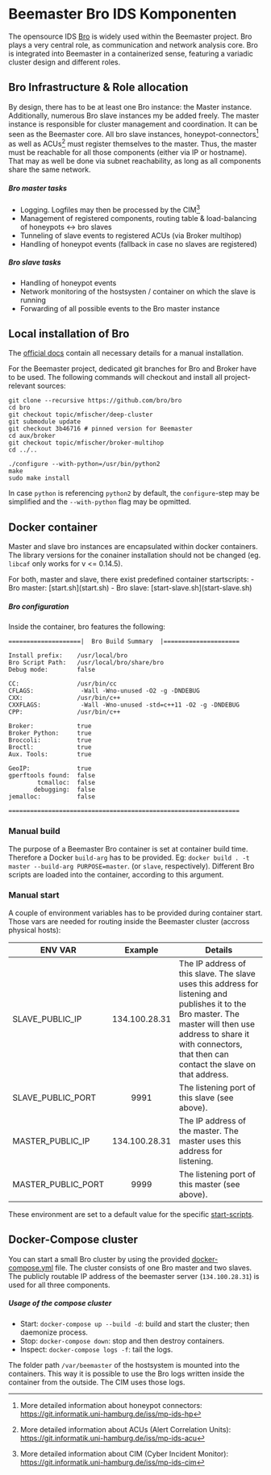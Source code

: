 # Beemaster Bro IDS Komponenten

The opensource IDS [Bro](https://www.bro.org) is widely used within the Beemaster project. Bro plays a very central role, as communication and network analysis core. Bro is integrated into Beemaster in a containerized sense, featuring a variadic cluster design and different roles.

## Bro Infrastructure & Role allocation

By design, there has to be at least one Bro instance: the Master instance. Additionally, numerous Bro slave instances my be added freely. The master instance is responsible for cluster management and coordination. It can be seen as the Beemaster core. All bro slave instances, honeypot-connectors[^1] as well as ACUs[^2] must register themselves to the master. Thus, the master must be reachable for all those components (either via IP or hostname). That may as well be done via subnet reachability, as long as all components share the same network.


##### Bro master tasks

- Logging. Logfiles may then be processed by the CIM[^3]
- Management of registered components, routing table & load-balancing of honeypots <-> bro slaves
- Tunneling of slave events to registered ACUs (via Broker multihop)
- Handling of honeypot events (fallback in case no slaves are registered)

##### Bro slave tasks

- Handling of honeypot events
- Network monitoring of the hostsysten / container on which the slave is running
- Forwarding of all possible events to the Bro master instance


## Local installation of Bro

The [official docs](https://www.bro.org/development/projects/deep-cluster.html) contain all necessary details for a manual installation.

For the Beemaster project, dedicated git branches for Bro and Broker have to be used. The following commands will checkout and install all project-relevant sources:

~~~~
git clone --recursive https://github.com/bro/bro
cd bro
git checkout topic/mfischer/deep-cluster
git submodule update
git checkout 3b46716 # pinned version for Beemaster
cd aux/broker
git checkout topic/mfischer/broker-multihop
cd ../..

./configure --with-python=/usr/bin/python2
make
sudo make install
~~~~

In case ```python``` is referencing ```python2``` by default, the `configure`-step may be simplified and the ```--with-python``` flag may be opmitted.

## Docker container


Master and slave bro instances are encapsulated within docker containers. The library versions for the conainer installation should not be changed (eg. `libcaf` only works for v <= 0.14.5).

<a name="start_scripts" />
For both, master and slave, there exist predefined container startscripts:
- Bro master: [start.sh](start.sh)
- Bro slave: [start-slave.sh](start-slave.sh)

##### Bro configuration

Inside the container, bro features the following:

~~~~
====================|  Bro Build Summary  |=====================

Install prefix:    /usr/local/bro
Bro Script Path:   /usr/local/bro/share/bro
Debug mode:        false

CC:                /usr/bin/cc
CFLAGS:             -Wall -Wno-unused -O2 -g -DNDEBUG
CXX:               /usr/bin/c++
CXXFLAGS:           -Wall -Wno-unused -std=c++11 -O2 -g -DNDEBUG
CPP:               /usr/bin/c++

Broker:            true
Broker Python:     true
Broccoli:          true
Broctl:            true
Aux. Tools:        true

GeoIP:             true
gperftools found:  false
        tcmalloc:  false
       debugging:  false
jemalloc:          false

================================================================
~~~~

### Manual build

The purpose of a Beemaster Bro container is set at container build time. Therefore a Docker `build-arg` has to be provided. Eg: `docker build . -t master --build-arg PURPOSE=master`. (or `slave`, respectively). Different Bro scripts are loaded into the container, according to this argument.


### Manual start

A couple of environment variables has to be provided during container start. Those vars are needed for routing inside the Beemaster cluster (accross physical hosts):

| ENV VAR            | Example       | Details
| ------------------ |:-------------:| -------
| SLAVE_PUBLIC_IP    | 134.100.28.31 | The IP address of this slave. The slave uses this address for listening and publishes it to the Bro master. The master will then use address to share it with connectors, that then can contact the slave on that address.
| SLAVE_PUBLIC_PORT  | 9991          | The listening port of this slave (see above).
| MASTER_PUBLIC_IP   | 134.100.28.31 | The IP address of the master. The master uses this address for listening.
| MASTER_PUBLIC_PORT | 9999          | The listening port of this master (see above).


These environment are set to a default value for the specific [start-scripts](#start_scripts).


## Docker-Compose cluster

You can start a small Bro cluster by using the provided [docker-compose.yml](docker-compose.yml) file. The cluster consists of one Bro master and two slaves. The publicly routable IP address of the beemaster server (`134.100.28.31`) is used for all three components.

##### Usage of the compose cluster

- Start: `docker-compose up --build -d`: build and start the cluster; then daemonize process.
- Stop: `docker-compose down`: stop and then destroy containers.
- Inspect: `docker-compose logs -f`: tail the logs.

The folder path `/var/beemaster` of the hostsystem is mounted into the containers. This way it is possible to use the Bro logs written inside the container from the outside. The CIM uses those logs.


[^1]: More detailed information about honeypot connectors: https://git.informatik.uni-hamburg.de/iss/mp-ids-hp
[^2]: More detailed information about ACUs (Alert Correlation Units): https://git.informatik.uni-hamburg.de/iss/mp-ids-acu
[^3]: More detailed information about CIM (Cyber Incident Monitor): https://git.informatik.uni-hamburg.de/iss/mp-ids-cim